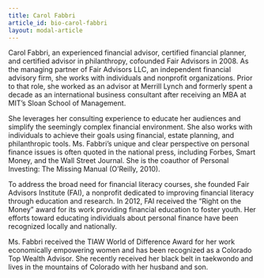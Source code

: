 ```yaml
---
title: Carol Fabbri
article_id: bio-carol-fabbri
layout: modal-article
---
```


Carol Fabbri, an experienced financial advisor, certified financial planner, and certified advisor in
philanthropy, cofounded Fair Advisors in 2008. As the managing partner of Fair Advisors LLC, an
independent financial advisory firm, she works with individuals and nonprofit organizations. Prior
to that role, she worked as an advisor at Merrill Lynch and formerly spent a decade as an international
business consultant after receiving an MBA at MIT’s Sloan School of Management. 

She leverages her
consulting experience to educate her audiences and simplify the seemingly complex financial
environment. She also works with individuals to achieve their goals using financial, estate planning, and
philanthropic tools. Ms. Fabbri’s unique and clear perspective on personal finance issues is often
quoted in the national press, including Forbes, Smart Money, and the Wall Street Journal. She is the
coauthor of Personal Investing: The Missing Manual (O’Reilly, 2010).

To address the broad need for financial literacy courses, she founded Fair Advisors Institute (FAI),
a nonprofit dedicated to improving financial literacy through education and research. In 2012, FAI
received the “Right on the Money” award for its work providing financial education to foster youth.
Her efforts toward educating individuals about personal finance have been recognized locally and
nationally. 

Ms. Fabbri received the TIAW World of Difference Award for her work economically empowering women
and has been recognized as a Colorado Top Wealth Advisor. She recently received her black belt in
taekwondo and lives in the mountains of Colorado with her husband and son.

